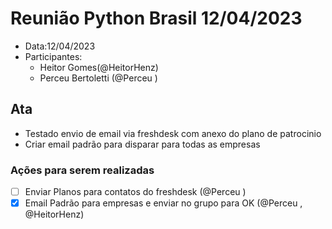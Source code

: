 # Reunião Python Brasil 12/04/2023

- Data:12/04/2023
- Participantes:
  - Heitor Gomes(@HeitorHenz)
  - Perceu Bertoletti (@Perceu )

## Ata
 - Testado envio de email via freshdesk com anexo do plano de patrocinio
 - Criar email padrão para disparar para todas as empresas
 

### Ações para serem realizadas

- [ ] Enviar Planos para contatos do freshdesk  (@Perceu )
- [X] Email Padrão para empresas e enviar no grupo para OK (@Perceu , @HeitorHenz) 